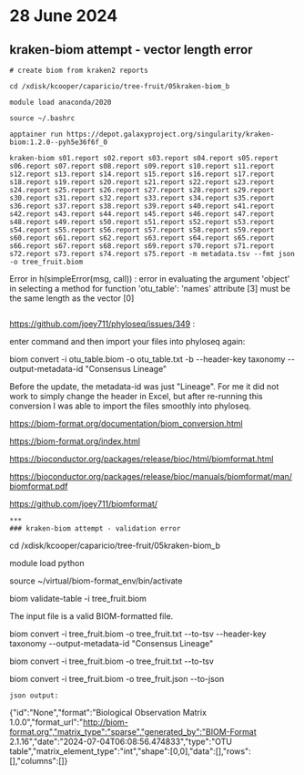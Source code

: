 # 28 June 2024

## kraken-biom attempt - vector length error
```
# create biom from kraken2 reports

cd /xdisk/kcooper/caparicio/tree-fruit/05kraken-biom_b

module load anaconda/2020

source ~/.bashrc

apptainer run https://depot.galaxyproject.org/singularity/kraken-biom:1.2.0--pyh5e36f6f_0

kraken-biom s01.report s02.report s03.report s04.report s05.report s06.report s07.report s08.report s09.report s10.report s11.report s12.report s13.report s14.report s15.report s16.report s17.report s18.report s19.report s20.report s21.report s22.report s23.report s24.report s25.report s26.report s27.report s28.report s29.report s30.report s31.report s32.report s33.report s34.report s35.report s36.report s37.report s38.report s39.report s40.report s41.report s42.report s43.report s44.report s45.report s46.report s47.report s48.report s49.report s50.report s51.report s52.report s53.report s54.report s55.report s56.report s57.report s58.report s59.report s60.report s61.report s62.report s63.report s64.report s65.report s66.report s67.report s68.report s69.report s70.report s71.report s72.report s73.report s74.report s75.report -m metadata.tsv --fmt json -o tree_fruit.biom
```
Error in h(simpleError(msg, call)) : 
  error in evaluating the argument 'object' in selecting a method for function 'otu_table': 'names' attribute [3] must be the same length as the vector [0]
```
```
https://github.com/joey711/phyloseq/issues/349 :

enter command and then import your files into phyloseq again:  

biom convert -i otu_table.biom -o otu_table.txt -b --header-key taxonomy --output-metadata-id "Consensus Lineage"

Before the update, the metadata-id was just "Lineage". For me it did not work to simply change the header in Excel, but after re-running this conversion I was able to import the files smoothly into phyloseq.

https://biom-format.org/documentation/biom_conversion.html

https://biom-format.org/index.html

https://bioconductor.org/packages/release/bioc/html/biomformat.html

https://bioconductor.org/packages/release/bioc/manuals/biomformat/man/biomformat.pdf

https://github.com/joey711/biomformat/
```
***
### kraken-biom attempt - validation error
```
cd /xdisk/kcooper/caparicio/tree-fruit/05kraken-biom_b

module load python

source ~/virtual/biom-format_env/bin/activate

biom validate-table -i tree_fruit.biom

The input file is a valid BIOM-formatted file.

biom convert -i tree_fruit.biom -o tree_fruit.txt --to-tsv --header-key taxonomy --output-metadata-id "Consensus Lineage"

biom convert -i tree_fruit.biom -o tree_fruit.txt --to-tsv

biom convert -i tree_fruit.biom -o tree_fruit.json --to-json
```
json output:
```
{"id":"None","format":"Biological Observation Matrix 1.0.0","format_url":"http://biom-format.org","matrix_type":"sparse","generated_by":"BIOM-Format 2.1.16","date":"2024-07-04T06:08:56.474833","type":"OTU table","matrix_element_type":"int","shape":[0,0],"data":[],"rows":[],"columns":[]}
